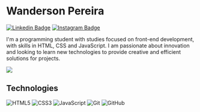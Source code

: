 # Wanderson Pereira
[![Linkedin Badge](https://img.shields.io/badge/-LinkedIn-5658dd?style=flat-square&logo=Linkedin&logoColor=white&link=https://www.linkedin.com/in/viniciusanchieta/)](https://www.linkedin.com/in/wandersonpereira-dev/) 
[![Instagram Badge](https://img.shields.io/badge/-Instagram-5658dd?style=flat-square&logo=Instagram&logoColor=white&link=https://www.instagram.com/viniciusanchieta.dev/)](https://www.instagram.com/wandersondev_/)

<div>
  <p>I'm a programming student with studies focused on front-end development, with skills in HTML, CSS and JavaScript. I am passionate about innovation and looking to learn new technologies to provide creative and efficient solutions for projects.<p>
</div>

 <div>
  <img src="https://github-readme-stats.vercel.app/api?username=wanndersondev&hide_border=true&theme=dark&show_icons=true&icon_color=5658dd">
 </div>

## Technologies

![HTML5](https://img.shields.io/badge/-HTML5-E34F26?style=flat-square&logo=html5&logoColor=white)
![CSS3](https://img.shields.io/badge/-CSS3-1572B6?style=flat-square&logo=css3)
![JavaScript](https://img.shields.io/badge/-JavaScript-black?style=flat-square&logo=javascript)
![Git](https://img.shields.io/badge/-Git-black?style=flat-square&logo=git)
![GitHub](https://img.shields.io/badge/-GitHub-181717?style=flat-square&logo=github)
